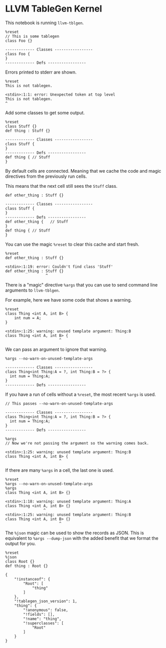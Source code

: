 # LLVM TableGen Kernel

This notebook is running `llvm-tblgen`.


```tablegen
%reset
// This is some tablegen
class Foo {}
```

    ------------- Classes -----------------
    class Foo {
    }
    ------------- Defs -----------------


Errors printed to stderr are shown.


```tablegen
%reset
This is not tablegen.
```

    <stdin>:1:1: error: Unexpected token at top level
    This is not tablegen.
    ^


Add some classes to get some output.


```tablegen
%reset
class Stuff {}
def thing : Stuff {}
```

    ------------- Classes -----------------
    class Stuff {
    }
    ------------- Defs -----------------
    def thing {	// Stuff
    }


By default cells are connected. Meaning that we cache the code and magic directives from the previously run cells.

This means that the next cell still sees the `Stuff` class.


```tablegen
def other_thing : Stuff {}
```

    ------------- Classes -----------------
    class Stuff {
    }
    ------------- Defs -----------------
    def other_thing {	// Stuff
    }
    def thing {	// Stuff
    }


You can use the magic `%reset` to clear this cache and start fresh.


```tablegen
%reset
def other_thing : Stuff {}
```

    <stdin>:1:19: error: Couldn't find class 'Stuff'
    def other_thing : Stuff {}
                      ^


There is a "magic" directive `%args` that you can use to send command line arguments to `llvm-tblgen`.

For example, here we have some code that shows a warning.


```tablegen
%reset
class Thing <int A, int B> {
    int num = A;
}
```

    <stdin>:1:25: warning: unused template argument: Thing:B
    class Thing <int A, int B> {
                            ^


We can pass an argument to ignore that warning.


```tablegen
%args --no-warn-on-unused-template-args
```

    ------------- Classes -----------------
    class Thing<int Thing:A = ?, int Thing:B = ?> {
      int num = Thing:A;
    }
    ------------- Defs -----------------


If you have a run of cells without a `%reset`, the most recent `%args` is used.


```tablegen
// This passes --no-warn-on-unused-template-args
```

    ------------- Classes -----------------
    class Thing<int Thing:A = ?, int Thing:B = ?> {
      int num = Thing:A;
    }
    ------------- Defs -----------------



```tablegen
%args
// Now we're not passing the argument so the warning comes back.
```

    <stdin>:1:25: warning: unused template argument: Thing:B
    class Thing <int A, int B> {
                            ^


If there are many `%args` in a cell, the last one is used.


```tablegen
%reset
%args --no-warn-on-unused-template-args
%args
class Thing <int A, int B> {}
```

    <stdin>:1:18: warning: unused template argument: Thing:A
    class Thing <int A, int B> {}
                     ^
    <stdin>:1:25: warning: unused template argument: Thing:B
    class Thing <int A, int B> {}
                            ^


The `%json` magic can be used to show the records as JSON. This is equivalent to `%args --dump-json` with the added benefit that we format the output for you.


```tablegen
%reset
%json
class Root {}
def thing : Root {}
```

    {
        "!instanceof": {
            "Root": [
                "thing"
            ]
        },
        "!tablegen_json_version": 1,
        "thing": {
            "!anonymous": false,
            "!fields": [],
            "!name": "thing",
            "!superclasses": [
                "Root"
            ]
        }
    }
